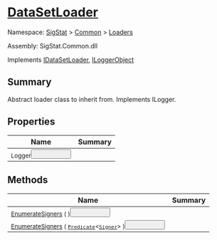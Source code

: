 # [DataSetLoader](./DataSetLoader.md)

Namespace: [SigStat]() > [Common](./../README.md) > [Loaders](./README.md)

Assembly: SigStat.Common.dll

Implements [IDataSetLoader](./IDataSetLoader.md), [ILoggerObject](./../ILoggerObject.md)

## Summary
Abstract loader class to inherit from. Implements ILogger.

## Properties

| Name | Summary | 
| --- | --- | 
| <sub>Logger</sub><button style="pointer-events: none;">&nbsp;&nbsp;&nbsp;&nbsp;&nbsp;&nbsp;&nbsp;&nbsp;&nbsp;&nbsp;&nbsp;&nbsp;&nbsp;&nbsp;&nbsp;&nbsp;&nbsp;&nbsp;&nbsp;&nbsp;| <sub></sub>| <br>


## Methods

| Name | Summary | 
| --- | --- | 
| <sub>[EnumerateSigners](./Methods/DataSetLoader-100663920.md) (  )</sub><button style="pointer-events: none;">&nbsp;&nbsp;&nbsp;&nbsp;&nbsp;&nbsp;&nbsp;&nbsp;&nbsp;&nbsp;&nbsp;&nbsp;&nbsp;&nbsp;&nbsp;&nbsp;&nbsp;&nbsp;&nbsp;&nbsp;| <sub></sub>| <br>
| <sub>[EnumerateSigners](./Methods/DataSetLoader-100663921.md) ( [`Predicate`](https://docs.microsoft.com/en-us/dotnet/api/System.Predicate-1)\<[`Signer`](./../Signer.md)> )</sub><button style="pointer-events: none;">&nbsp;&nbsp;&nbsp;&nbsp;&nbsp;&nbsp;&nbsp;&nbsp;&nbsp;&nbsp;&nbsp;&nbsp;&nbsp;&nbsp;&nbsp;&nbsp;&nbsp;&nbsp;&nbsp;&nbsp;| <sub></sub>| <br>


